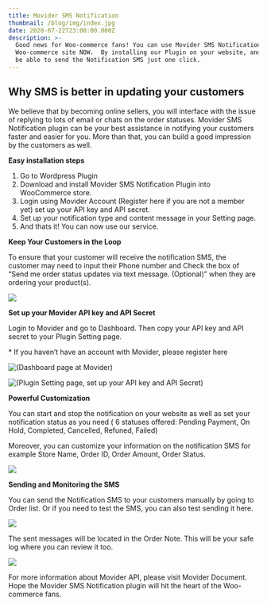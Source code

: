 ```yaml
---
title: Movider SMS Notification
thumbnail: /blog/img/index.jpg
date: 2020-07-22T23:00:00.000Z
description: >-
  Good news for Woo-commerce fans! You can use Movider SMS Notification on your
  Woo-commerce site NOW.  By installing our Plugin on your website, and you will
  be able to send the Notification SMS just one click.
---
```







## **Why SMS is better in updating your customers**

We believe that by becoming online sellers, you will interface with the issue of replying to lots of email or chats on the order statuses. Movider SMS Notification plugin can be your best assistance in notifying your customers faster and easier for you. More than that, you can build a good impression by the customers as well.

**Easy installation steps**

1. Go to Wordpress Plugin
2. Download and install Movider SMS Notification Plugin into WooCommerce store.
3. Login using Movider Account (Register here if you are not a member yet) set up your API key and API secret.
4. Set up your notification type and content message in your Setting page.
5. And thats it! You can now use our service.

**Keep Your Customers in the Loop**

To ensure that your customer will receive the notification SMS, the customer may need to input their Phone number and Check the box of “Send me order status updates via text message. (Optional)” when they are ordering your product(s).

![](/blog/img/1.png)

**Set up your Movider API key and API Secret**

Login to Movider and go to Dashboard. Then copy your API key and API secret to your Plugin Setting page. 

\* If you haven’t have an account with Movider, please register here

![(Dashboard page at Movider)](/blog/img/2.png)

![(Plugin Setting page, set up your API key and API Secret)](/blog/img/3.png)

**Powerful Customization**

You can start and stop the notification on your website as well as set your notification status as you need ( 6 statuses offered: Pending Payment, On Hold, Completed, Cancelled, Refuned, Failed) 

Moreover, you can customize your information on the notification SMS for example Store Name, Order ID, Order Amount, Order Status.

![](/blog/img/4.png)

**Sending and Monitoring the SMS**

You can send the Notification SMS to your customers manually by going to Order list. Or if you need to test the SMS, you can also test sending it here.

![](/blog/img/5.png)

The sent messages will be located in the Order Note. This will be your safe log where you can review it too.

![](/blog/img/6.png)

For more information about Movider API, please visit Movider Document. Hope the Movider SMS Notification plugin will hit the heart of the Woo-commerce fans.
